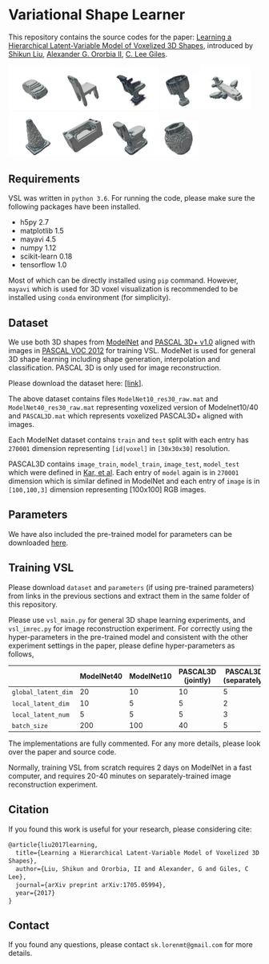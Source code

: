 # Variational Shape Learner

This repository contains the source codes for the paper: [Learning a Hierarchical Latent-Variable Model of Voxelized 3D Shapes](https://arxiv.org/abs/1705.05994), introduced by [Shikun Liu](http://shikun.io/),  [Alexander G. Ororbia II](http://www.personal.psu.edu/ago109/), [C. Lee Giles](https://clgiles.ist.psu.edu/).

<img src="plots/vis_1.png"  width="100px"/><img src="plots/vis_2.png"  width="100px"/><img src="plots/vis_3.png"  width="100px"/>
<img src="plots/vis_4.png"  width="80px"/><img src="plots/vis_5.png"  width="100px"/><img src="plots/vis_6.png"  width="100px"/><img src="plots/vis_7.png"  width="100px"/><img src="plots/vis_8.png"  width="100px"/><img src="plots/vis_9.png"  width="80px"/>

## Requirements
VSL was written in `python 3.6`. For running the code, please make sure the following packages have been installed.
- h5py 2.7
- matplotlib 1.5
- mayavi 4.5
- numpy 1.12
- scikit-learn 0.18
- tensorflow 1.0

Most of which can be directly installed using `pip` command. However, `mayavi` which is used for 3D voxel visualization is recommended to be installed using `conda` environment (for simplicity).

## Dataset
We use both 3D shapes from [ModelNet](http://modelnet.cs.princeton.edu/) and [PASCAL 3D+ v1.0](http://cvgl.stanford.edu/projects/pascal3d.html) aligned with images in [PASCAL VOC 2012](http://host.robots.ox.ac.uk/pascal/VOC/voc2012/index.html) for training VSL. ModeNet is used for general 3D shape learning including shape generation, interpolation and classification. PASCAL 3D is only used for image reconstruction.

Please download the dataset here: [[link]](https://www.dropbox.com/s/sk756qif5tfk9w3/dataset.zip?dl=0).

The above dataset contains files `ModelNet10_res30_raw.mat` and `ModelNet40_res30_raw.mat` representing voxelized version of Modelnet10/40 and  `PASCAL3D.mat` which represents voxelized PASCAL3D+ aligned with images.

Each ModelNet dataset contains `train` and `test` split with each entry has `270001` dimension representing `[id|voxel]` in `[30x30x30]` resolution.

PASCAL3D contains `image_train`, `model_train`, `image_test`, `model_test` which were defined in [Kar, et al](https://github.com/akar43/CategoryShapes). Each entry of `model` again is in `270001` dimension which is similar defined in ModelNet and each entry of `image` is in `[100,100,3]` dimension representing [100x100] RGB images.

## Parameters
We have also included the pre-trained model for parameters can be downloaded [here](https://www.dropbox.com/s/pz5kqi8guq0jxgm/parameters.zip?dl=0).

## Training VSL
Please download `dataset` and `parameters` (if using pre-trained parameters) from links in the previous sections and extract them in the same folder of this repository.

Please use `vsl_main.py` for general 3D shape learning experiments, and `vsl_imrec.py` for image reconstruction experiment. For correctly using the hyper-parameters in the pre-trained model and consistent with the other experiment settings in the paper, please define hyper-parameters as follows,

||ModelNet40 | ModelNet10 | PASCAL3D (jointly) | PASCAL3D (separately)|
|---|---|---|---|---|
`global_latent_dim` | 20 | 10|10|5|
`local_latent_dim` | 10 | 5|5|2|
`local_latent_num` | 5 | 5|5|3|
`batch_size` | 200 | 100 | 40 | 5|

The implementations are fully commented. For any more details, please look over the paper and source code.

Normally, training VSL from scratch requires 2 days on ModelNet in a fast computer, and requires 20-40 minutes on separately-trained image reconstruction experiment.


## Citation
If you found this work is useful for your research, please considering cite:

```
@article{liu2017learning,
  title={Learning a Hierarchical Latent-Variable Model of Voxelized 3D Shapes},
  author={Liu, Shikun and Ororbia, II and Alexander, G and Giles, C Lee},
  journal={arXiv preprint arXiv:1705.05994},
  year={2017}
}
```

## Contact
If you found any questions, please contact `sk.lorenmt@gmail.com` for more details.
